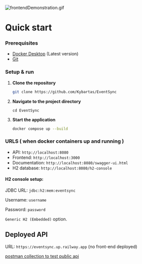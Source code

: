 ![frontendDemonstration.gif](frontendDemonstration.gif)

# Quick start

### Prerequisites

- [Docker Desktop](https://www.docker.com/products/docker-desktop/) (Latest version)
- [Git](https://git-scm.com/downloads)

### Setup & run

1. **Clone the repository**
   ```bash
   git clone https://github.com/Kybartas/EventSync
   ```

2. **Navigate to the project directory**
    ```
    cd EventSync
    ```

3. **Start the application**
   ```bash
   docker compose up --build
   ```

### URLS ( when docker containers up and running )

- API: `http://localhost:8080`
- Frontend: `http://localhost:3000`
- Documentation: `http://localhost:8080/swagger-ui.html`
- H2 database: `http://localhost:8080/h2-console`

#### H2 console setup: 
JDBC URL: `jdbc:h2:mem:eventsync`

Username: `username`

Password: `password`

`Generic H2 (Embedded)` option.

## Deployed API

URL: `https://eventsync.up.railway.app` (no front-end deployed)

[postman collection to test public api](https://www.postman.com/kristijonaskybartas/workspace/juniorhomework/collection/44482661-945aab67-bed8-4cd2-81d3-180ad397a68b?action=share&creator=44482661)